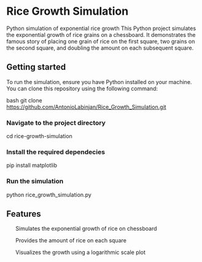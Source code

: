 # Rice Growth Simulation
Python simulation of exponential rice growth
This Python project simulates the exponential growth of rice grains on a chessboard. It demonstrates the famous story of placing one grain of rice on the first square, two grains on the second square, and doubling the amount on each subsequent square.

## Getting started
To run the simulation, ensure you  have Python installed on your machine. You can clone this repository using the following command:

bash
git clone https://github.com/AntonioLabinjan/Rice_Growth_Simulation.git

### Navigate to the project directory
cd rice-growth-simulation

### Install the required dependecies
pip install matplotlib

### Run the simulation
python rice_growth_simulation.py

## Features
<ul>Simulates the exponential growth of rice on chessboard</ul>
<ul>Provides the amount of rice on each square</ul>
<ul>Visualizes the growth using a logarithmic scale plot</ul>
